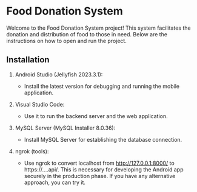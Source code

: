 # Food Donation System

Welcome to the Food Donation System project! This system facilitates the donation and distribution of food to those in need. Below are the instructions on how to open and run the project.

## Installation

1. Android Studio (Jellyfish 2023.3.1):
   - Install the latest version for debugging and running the mobile application.

2. Visual Studio Code:
   - Use it to run the backend server and the web application.

4. MySQL Server (MySQL Installer 8.0.36):
   - Install MySQL Server for establishing the database connection.
  
3. ngrok (tools):
   - Use ngrok to convert localhost from http://127.0.0.1:8000/ to https://....api/. This is necessary for developing the Android app securely in the production phase. If you have any alternative approach, you can try it.

